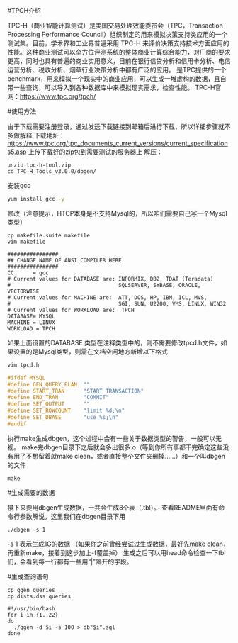 #TPCH介绍

TPC-H（商业智能计算测试）是美国交易处理效能委员会（TPC，Transaction Processing Performance Council）组织制定的用来模拟决策支持类应用的一个测试集。目前，学术界和工业界普遍采用 TPC-H 来评价决策支持技术方面应用的性能。这种商业测试可以全方位评测系统的整体商业计算综合能力，对厂商的要求更高，同时也具有普遍的商业实用意义，目前在银行信贷分析和信用卡分析、电信运营分析、税收分析、烟草行业决策分析中都有广泛的应用。
是TPC提供的一个benchmark，用来模拟一个现实中的商业应用，可以生成一堆虚构的数据，且自带一些查询，可以导入到各种数据库中来模拟现实需求，检查性能。
TPC-H官网：https://www.tpc.org/tpch/


#使用方法

由于下载需要注册登录，通过发送下载链接到邮箱后进行下载，所以详细步骤就不多做解释
下载地址：https://www.tpc.org/tpc_documents_current_versions/current_specifications5.asp
上传下载好的zip包到需要测试的服务器上
解压：
```shell
unzip tpc-h-tool.zip
cd TPC-H_Tools_v3.0.0/dbgen/
```

安装gcc
```bash
yum install gcc -y
```

修改（注意提示，HTCP本身是不支持Mysql的，所以咱们需要自己写一个Mysql类型）

```
cp makefile.suite makefile
vim makefile

################
## CHANGE NAME OF ANSI COMPILER HERE
################
CC      = gcc
# Current values for DATABASE are: INFORMIX, DB2, TDAT (Teradata)
#                                  SQLSERVER, SYBASE, ORACLE, VECTORWISE
# Current values for MACHINE are:  ATT, DOS, HP, IBM, ICL, MVS,
#                                  SGI, SUN, U2200, VMS, LINUX, WIN32
# Current values for WORKLOAD are:  TPCH
DATABASE= MYSQL
MACHINE = LINUX
WORKLOAD = TPCH
```

如果上面设置的DATABASE 类型在注释类型中的，则不需要修改tpcd.h文件，如果设置的是Mysql类型，则需在文档空闲地方新增以下格式
```cpp
vim tpcd.h

#ifdef MYSQL
#define GEN_QUERY_PLAN  ""
#define START_TRAN      "START TRANSACTION"
#define END_TRAN        "COMMIT"
#define SET_OUTPUT      ""
#define SET_ROWCOUNT    "limit %d;\n"
#define SET_DBASE       "use %s;\n"
#endif

```

执行make生成dbgen，这个过程中会有一些关于数据类型的警告，一般可以无视。
make完dbgen目录下之后就会多出很多.o（等到你所有事都干完确定这些没有用了不想留着就make clean，或者直接整个文件夹删掉……）和一个叫dbgen的文件

```
make
```


#生成需要的数据

接下来要用dbgen生成数据，一共会生成8个表（.tbl）。
查看README里面有命令行参数解说，这里我们在dbgen目录下用
```
./dbgen -s 1
```

-s 1 表示生成1G的数据 （如果你之前曾经尝试过生成数据，最好先make clean，再重新make，接着到这步加上-f覆盖掉）
生成之后可以用head命令检查一下tbl们，会看到每一行都有一些用“|”隔开的字段。

#生成查询语句

```shell
cp qgen queries
cp dists.dss queries

#!/usr/bin/bash
for i in {1..22}
do  
  ./qgen -d $i -s 100 > db"$i".sql
done
```

